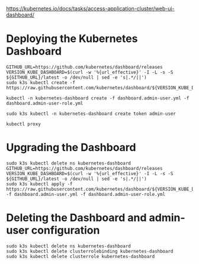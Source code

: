 https://kubernetes.io/docs/tasks/access-application-cluster/web-ui-dashboard/


# Deploying the Kubernetes Dashboard

```shell
GITHUB_URL=https://github.com/kubernetes/dashboard/releases
VERSION_KUBE_DASHBOARD=$(curl -w '%{url_effective}' -I -L -s -S ${GITHUB_URL}/latest -o /dev/null | sed -e 's|.*/||')
sudo k3s kubectl create -f https://raw.githubusercontent.com/kubernetes/dashboard/${VERSION_KUBE_DASHBOARD}/aio/deploy/recommended.yaml

kubectl -n kubernetes-dashboard create -f dashboard.admin-user.yml -f dashboard.admin-user-role.yml

sudo k3s kubectl -n kubernetes-dashboard create token admin-user

kubectl proxy
```

# Upgrading the Dashboard

```shell
sudo k3s kubectl delete ns kubernetes-dashboard
GITHUB_URL=https://github.com/kubernetes/dashboard/releases
VERSION_KUBE_DASHBOARD=$(curl -w '%{url_effective}' -I -L -s -S ${GITHUB_URL}/latest -o /dev/null | sed -e 's|.*/||')
sudo k3s kubectl apply -f https://raw.githubusercontent.com/kubernetes/dashboard/${VERSION_KUBE_DASHBOARD}/aio/deploy/recommended.yaml -f dashboard.admin-user.yml -f dashboard.admin-user-role.yml
```

# Deleting the Dashboard and admin-user configuration

```shell
sudo k3s kubectl delete ns kubernetes-dashboard
sudo k3s kubectl delete clusterrolebinding kubernetes-dashboard
sudo k3s kubectl delete clusterrole kubernetes-dashboard
```
